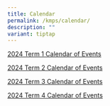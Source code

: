 ```yaml
---
title: Calendar
permalink: /kmps/calendar/
description: ""
variant: tiptap
---
```

<p><a href="/files/Calendar/2024/Calendar_of_events_Term_1_2024.pdf" rel="noopener noreferrer nofollow" target="_blank">2024 Term 1 Calendar of Events</a>
</p>
<p><a href="/files/Calendar_of_Events_Term_2_2024.pdf" rel="noopener noreferrer nofollow" target="_blank">2024 Term 2 Calendar of Events</a>
</p>
<p><a href="/files/Calendar_of_Events_Term_3_2024.pdf" rel="noopener noreferrer nofollow" target="_blank">2024 Term 3 Calendar of Events</a>
</p>
<p><a href="/files/Calendar_of_Events_Term_3_2024.pdf" rel="noopener noreferrer nofollow" target="_blank">2024 Term 4 Calendar of Events</a>
</p>
